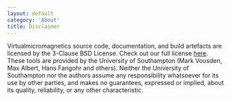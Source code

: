 ```yaml
---
layout: default
category: 'About'
title: Disclaimer
---
```


Virtualmicromagnetics source code, documentation, and build artefacts are
licensed by the 3-Clause BSD License. Check out our full license
[here](https://github.com/fangohr/virtualmicromagnetics/blob/master/LICENSE.md).
These tools are provided by the University of Southampton (Mark Vousden, Max
Albert, Hans Fangohr and others). Neither the University of Southampton nor the
authors assume any responsibility whatsoever for its use by other parties, and
makes no guarantees, expressed or implied, about its quality, reliability, or
any other characteristic.